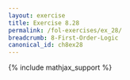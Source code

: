 ```yaml
---
layout: exercise
title: Exercise 8.28
permalink: /fol-exercises/ex_28/
breadcrumb: 8-First-Order-Logic
canonical_id: ch8ex28
---
```


{% include mathjax_support %}

